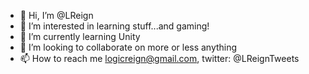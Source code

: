 - 👋 Hi, I’m @LReign
- 👀 I’m interested in learning stuff...and gaming!
- 🌱 I’m currently learning Unity
- 💞️ I’m looking to collaborate on more or less anything
- 📫 How to reach me logicreign@gmail.com, twitter: @LReignTweets

<!---
LReign/LReign is a ✨ special ✨ repository because its `README.md` (this file) appears on your GitHub profile.
You can click the Preview link to take a look at your changes.
--->
